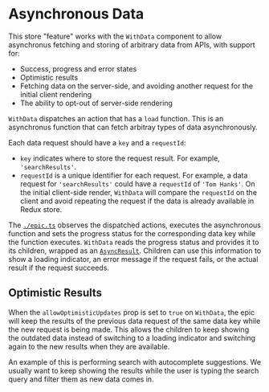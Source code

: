 # Asynchronous Data

This store "feature" works with the `WithData` component to allow asynchronus fetching and storing of arbitrary data from APIs, with support for:

* Success, progress and error states
* Optimistic results
* Fetching data on the server-side, and avoiding another request for the initial client rendering
* The ability to opt-out of server-side rendering

`WithData` dispatches an action that has a `load` function. This is an asynchronus function that can fetch arbitray types of data asynchronously.

Each data request should have a `key` and a `requestId`:

* `key` indicates where to store the request result. For example, `'searchResults'`.
* `requestId` is a unique identifier for each request. For example, a data request for `'searchResults'` could have a `requestId` of `'Tom Hanks'`. On the initial client-side render, `WithData` will compare the `requestId` on the client and avoid repeating the request if the data is already available in Redux store.

The [`./epic.ts`](./epic.ts) observes the dispatched actions, executes the asynchronous function and sets the progress status for the corresponding data key while the function executes. `WithData` reads the progress status and provides it to its children, wrapped as an [`AsyncResult`](/src/app/helpers/asyncResults.ts). Children can use this information to show a loading indicator, an error message if the request fails, or the actual result if the request succeeds.

## Optimistic Results

When the `allowOptimisticUpdates` prop is set to `true` on `WithData`, the epic will keep the results of the previous data request of the same data key while the new request is being made. This allows the children to keep showing the outdated data instead of switching to a loading indicator and switching again to the new results when they are available.

An example of this is performing search with autocomplete suggestions. We usually want to keep showing the results while the user is typing the search query and filter them as new data comes in.
